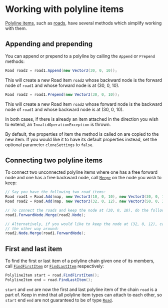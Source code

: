 # Working with polyline items

[Polyline items](xref:TruckLib.ScsMap.PolylineItem), such as [roads](xref:TruckLib.ScsMap.Road), have several methods which simplify working with them.

## Appending and prepending
You can append or prepend to a polyline by calling the `Append` or `Prepend` methods:

```cs
Road road2 = road1.Append(new Vector3(30, 0, 10));
```

This will create a new Road item `road2` whose backward node is the forward node of `road1` and whose forward node is at (30, 0, 10).

```cs
Road road2 = road1.Prepend(new Vector3(30, 0, 10));
```

This will create a new Road item `road2` whose forward node is the backward node of `road1` and whose backward node is at (30, 0, 10).

In both cases, if there is already an item attached in the direction you wish to extend, an `InvalidOperationException` is thrown.

By default, the properties of item the method is called on are copied to the new item. If you would like it to have its default
properties instead, set the optional parameter `cloneSettings` to `false`.

## Connecting two polyline items
To connect two unconnected polyline items where one has a free forward node and one has a free backward node, call
[`Merge`](xref:TruckLib.ScsMap.Node.Merge*) on the node you wish to keep:

```cs
// Say you have the following two road items:
Road road1 = Road.Add(map, new Vector3(10, 0, 10), new Vector3(30, 0, 10), "ger1");
Road road2 = Road.Add(map, new Vector3(32, 0, 12), new Vector3(50, 0, 30), "ger1");

// To connect the roads and keep the node at (30, 0, 10), do the following:
road1.ForwardNode.Merge(road2.Node);

// Alternatively, if you would like to keep the node at (32, 0, 12), call it 
// the other way around:
road2.Node.Merge(road1.ForwardNode);
```

## First and last item

To find the first or last item of a polyline chain given one of its members, call [`FindFirstItem`](xref:TruckLib.ScsMap.PolylineItem.FindFirstItem*)
or [`FindLastItem`](xref:TruckLib.ScsMap.PolylineItem.FindLastItem*) respectively:

```cs
PolylineItem start = road.FindFirstItem();
PolylineItem end = road.FindLastItem();
```

`start` and `end` are now the first and last polyline item of the chain `road` is a part of. Keep in mind that all polyline item types
can attach to each other, so `start` end `end` are not guaranteed to be of type [`Road`](xref:TruckLib.ScsMap.Road).